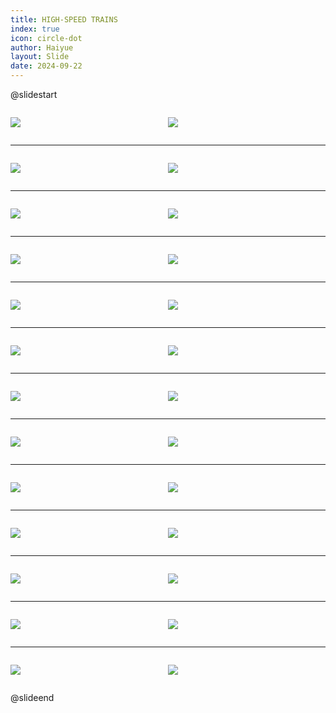 ```yaml
---
title: HIGH-SPEED TRAINS
index: true
icon: circle-dot
author: Haiyue
layout: Slide
date: 2024-09-22
---
```

 
@slidestart

<div style="display:flex">
<div style="flex:1">

![](https://raw.githubusercontent.com/yclord/reading/refs/heads/master/english/Level-X/HIGH-SPEED%20TRAINS/001.webp)
</div>
<div style="flex:1">

![](https://raw.githubusercontent.com/yclord/reading/refs/heads/master/english/Level-X/HIGH-SPEED%20TRAINS/002.webp)
</div>
</div>

---

<div style="display:flex">
<div style="flex:1">

![](https://raw.githubusercontent.com/yclord/reading/refs/heads/master/english/Level-X/HIGH-SPEED%20TRAINS/003.webp)
</div>
<div style="flex:1">

![](https://raw.githubusercontent.com/yclord/reading/refs/heads/master/english/Level-X/HIGH-SPEED%20TRAINS/004.webp)
</div>
</div>

---

<div style="display:flex">
<div style="flex:1">

![](https://raw.githubusercontent.com/yclord/reading/refs/heads/master/english/Level-X/HIGH-SPEED%20TRAINS/005.webp)
</div>
<div style="flex:1">

![](https://raw.githubusercontent.com/yclord/reading/refs/heads/master/english/Level-X/HIGH-SPEED%20TRAINS/006.webp)
</div>
</div>

---

<div style="display:flex">
<div style="flex:1">

![](https://raw.githubusercontent.com/yclord/reading/refs/heads/master/english/Level-X/HIGH-SPEED%20TRAINS/007.webp)
</div>
<div style="flex:1">

![](https://raw.githubusercontent.com/yclord/reading/refs/heads/master/english/Level-X/HIGH-SPEED%20TRAINS/008.webp)
</div>
</div>

---

<div style="display:flex">
<div style="flex:1">

![](https://raw.githubusercontent.com/yclord/reading/refs/heads/master/english/Level-X/HIGH-SPEED%20TRAINS/009.webp)
</div>
<div style="flex:1">

![](https://raw.githubusercontent.com/yclord/reading/refs/heads/master/english/Level-X/HIGH-SPEED%20TRAINS/010.webp)
</div>
</div>

---

<div style="display:flex">
<div style="flex:1">

![](https://raw.githubusercontent.com/yclord/reading/refs/heads/master/english/Level-X/HIGH-SPEED%20TRAINS/011.webp)
</div>
<div style="flex:1">

![](https://raw.githubusercontent.com/yclord/reading/refs/heads/master/english/Level-X/HIGH-SPEED%20TRAINS/012.webp)
</div>
</div>

---

<div style="display:flex">
<div style="flex:1">

![](https://raw.githubusercontent.com/yclord/reading/refs/heads/master/english/Level-X/HIGH-SPEED%20TRAINS/013.webp)
</div>
<div style="flex:1">

![](https://raw.githubusercontent.com/yclord/reading/refs/heads/master/english/Level-X/HIGH-SPEED%20TRAINS/014.webp)
</div>
</div>

---

<div style="display:flex">
<div style="flex:1">

![](https://raw.githubusercontent.com/yclord/reading/refs/heads/master/english/Level-X/HIGH-SPEED%20TRAINS/015.webp)
</div>
<div style="flex:1">

![](https://raw.githubusercontent.com/yclord/reading/refs/heads/master/english/Level-X/HIGH-SPEED%20TRAINS/016.webp)
</div>
</div>

---

<div style="display:flex">
<div style="flex:1">

![](https://raw.githubusercontent.com/yclord/reading/refs/heads/master/english/Level-X/HIGH-SPEED%20TRAINS/017.webp)
</div>
<div style="flex:1">

![](https://raw.githubusercontent.com/yclord/reading/refs/heads/master/english/Level-X/HIGH-SPEED%20TRAINS/018.webp)
</div>
</div>

---

<div style="display:flex">
<div style="flex:1">

![](https://raw.githubusercontent.com/yclord/reading/refs/heads/master/english/Level-X/HIGH-SPEED%20TRAINS/019.webp)
</div>
<div style="flex:1">

![](https://raw.githubusercontent.com/yclord/reading/refs/heads/master/english/Level-X/HIGH-SPEED%20TRAINS/020.webp)
</div>
</div>

---

<div style="display:flex">
<div style="flex:1">

![](https://raw.githubusercontent.com/yclord/reading/refs/heads/master/english/Level-X/HIGH-SPEED%20TRAINS/021.webp)
</div>
<div style="flex:1">

![](https://raw.githubusercontent.com/yclord/reading/refs/heads/master/english/Level-X/HIGH-SPEED%20TRAINS/022.webp)
</div>
</div>

---

<div style="display:flex">
<div style="flex:1">

![](https://raw.githubusercontent.com/yclord/reading/refs/heads/master/english/Level-X/HIGH-SPEED%20TRAINS/023.webp)
</div>
<div style="flex:1">

![](https://raw.githubusercontent.com/yclord/reading/refs/heads/master/english/Level-X/HIGH-SPEED%20TRAINS/024.webp)
</div>
</div>

---

<div style="display:flex">
<div style="flex:1">

![](https://raw.githubusercontent.com/yclord/reading/refs/heads/master/english/Level-X/HIGH-SPEED%20TRAINS/025.webp)
</div>
<div style="flex:1">

![](https://raw.githubusercontent.com/yclord/reading/refs/heads/master/english/Level-X/HIGH-SPEED%20TRAINS/026.webp)
</div>
</div>

@slideend